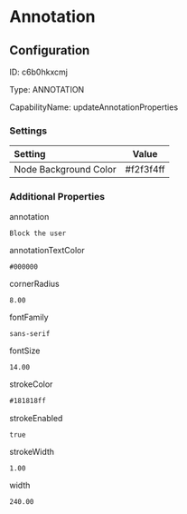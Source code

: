# Annotation
## Configuration
ID:  c6b0hkxcmj

Type: ANNOTATION 

CapabilityName: updateAnnotationProperties

### Settings
| Setting | Value  |
| :------------------------ | ---------------------------------------- |
| Node Background Color | #f2f3f4ff | 






### Additional Properties
annotation
```string 
Block the user
```


annotationTextColor
```html 
#000000
```


cornerRadius
```float64 
8.00
```


fontFamily
```string 
sans-serif
```


fontSize
```float64 
14.00
```


strokeColor
```html 
#181818ff
```


strokeEnabled
```bool 
true
```


strokeWidth
```float64 
1.00
```


width
```float64 
240.00
```





